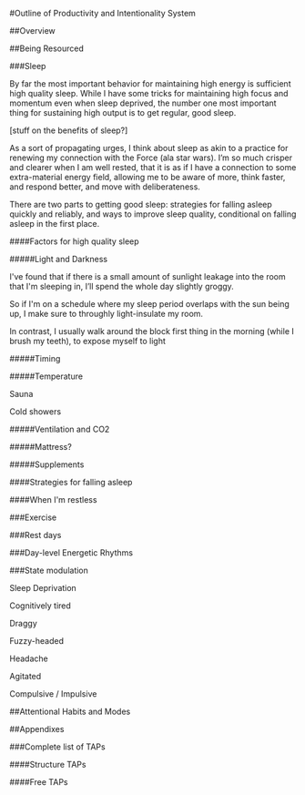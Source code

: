 
#Outline of Productivity and Intentionality System

##Overview



##Being Resourced

###Sleep

By far the most important behavior for maintaining high energy is sufficient high quality sleep. While I have some tricks for maintaining high focus and momentum even when sleep deprived, the number one most important thing for sustaining high output is to get regular, good sleep. 

[stuff on the benefits of sleep?]

As a sort of propagating urges, I think about sleep as akin to a practice for renewing my connection with the Force (ala star wars). I’m so much crisper and clearer when I am well rested, that it is as if I have a connection to some extra-material energy field, allowing me to be aware of more, think faster, and respond better, and move with deliberateness. 

There are two parts to getting good sleep: strategies for falling asleep quickly and reliably, and ways to improve sleep quality, conditional on falling asleep in the first place.

####Factors for high quality sleep

#####Light and Darkness

I've found that if there is a small amount of sunlight leakage into the room that I'm sleeping in, I’ll spend the whole day slightly groggy.

So if I'm on a schedule where my sleep period overlaps with the sun being up, I make sure to throughly light-insulate my room.

In contrast, I usually walk around the block first thing in the morning (while I brush my teeth), to expose myself to light 

#####Timing

#####Temperature


Sauna 

Cold showers

#####Ventilation and CO2

#####Mattress?

#####Supplements

####Strategies for falling asleep

####When I'm restless











###Exercise

###Rest days

###Day-level Energetic Rhythms

###State modulation

Sleep Deprivation

Cognitively tired

Draggy

Fuzzy-headed

Headache 

Agitated

Compulsive / Impulsive


##Attentional Habits and Modes



##Appendixes

###Complete list of TAPs

####Structure TAPs

####Free TAPs








